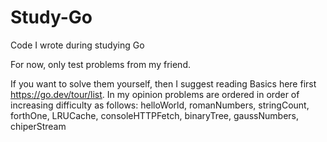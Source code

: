 # Study-Go
Code I wrote during studying Go

For now, only test problems from my friend.

If you want to solve them yourself, then I suggest reading Basics here first https://go.dev/tour/list. In my opinion problems are ordered in order of increasing difficulty as follows: helloWorld, romanNumbers, stringCount, forthOne, LRUCache, consoleHTTPFetch, binaryTree, gaussNumbers, chiperStream
